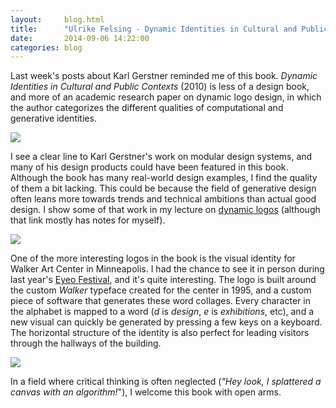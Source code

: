 ```yaml
---
layout:     blog.html
title:      "Ulrike Felsing - Dynamic Identities in Cultural and Public Contexts"
date:       2014-09-06 14:22:00
categories: blog
---
```


Last week's posts about Karl Gerstner reminded me of this book. *Dynamic Identities in Cultural and Public Contexts* (2010) is less of a design book, and more of an academic research paper on dynamic logo design, in which the author categorizes the different qualities of computational and generative identities.

<div class="wide-750">
  <img src="https://assets.runemadsen.com/blog/books/dynamicidentities1.jpg" />
</div>

I see a clear line to Karl Gerstner's work on modular design systems, and many of his design products could have been featured in this book. Although the book has many real-world design examples, I find the quality of them a bit lacking. This could be because the field of generative design often leans more towards trends and technical ambitions than actual good design. I show some of that work in my lecture on [dynamic logos](http://printingcode.runemadsen.com/lecture-logo/) (although that link mostly has notes for myself).

<div class="wide-750">
  <img src="https://assets.runemadsen.com/blog/books/dynamicidentities2.jpg" />
</div>

One of the more interesting logos in the book is the visual identity for Walker Art Center in Minneapolis. I had the chance to see it in person during last year's [Eyeo Festival](http://eyeofestival.com/), and it's quite interesting. The logo is built around the custom *Walker* typeface created for the center in 1995, and a custom piece of software that generates these word collages. Every character in the alphabet is mapped to a word (*d* is *design*, *e* is *exhibitions*, etc), and a new visual can quickly be generated by pressing a few keys on a keyboard. The horizontal structure of the identity is also perfect for leading visitors through the hallways of the building.

<div class="wide-750">
  <img src="https://assets.runemadsen.com/blog/books/dynamicidentities3.jpg" />
</div>

In a field where critical thinking is often neglected (*"Hey look, I splattered a canvas with an algorithm!*"), I welcome this book with open arms.
